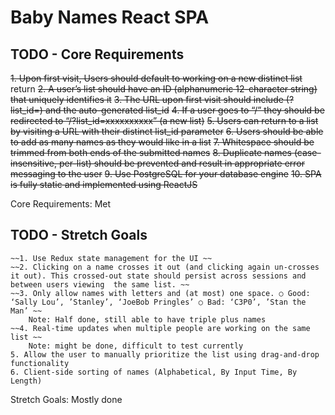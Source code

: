 # Baby Names React SPA

## TODO - Core Requirements

~~1. Upon first visit, Users should default to working on a new distinct list~~  return
~~2. A user’s list should have an ID (alphanumeric 12-character string) that uniquely identifies it~~
~~3. The URL upon first visit should include (?list_id=) and the auto-generated list_id~~
~~4. If a user goes to “/” they should be redirected to “/?list_id=xxxxxxxxxx” (a new list)~~
~~5. Users can return to a list by visiting a URL with their distinct list_id parameter~~
~~6. Users should be able to add as many names as they would like in a list~~
~~7. Whitespace should be trimmed from both ends of the submitted names~~
~~8. Duplicate names (case-insensitive, per-list) should be prevented and result in appropriate error messaging to the user~~
~~9. Use PostgreSQL for your database engine~~
~~10. SPA is fully static and implemented using ReactJS~~

Core Requirements: Met

## TODO - Stretch Goals

    ~~1. Use Redux state management for the UI ~~
    ~~2. Clicking on a name crosses it out (and clicking again un-crosses it out). This crossed-out state should persist across sessions and between users viewing  the same list. ~~
    ~~3. Only allow names with letters and (at most) one space. ○ Good:  ‘Sally Lou’, ’Stanley’, ‘JoeBob Pringles’ ○ Bad: ‘C3P0’, ’Stan the Man’ ~~
        Note: Half done, still able to have triple plus names
    ~~4. Real-time updates when multiple people are working on the same list ~~
        Note: might be done, difficult to test currently
    5. Allow the user to manually prioritize the list using drag-and-drop functionality 
    6. Client-side sorting of names (Alphabetical, By Input Time, By Length)

Stretch Goals: Mostly done
